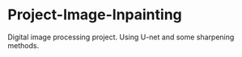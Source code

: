 # Project-Image-Inpainting
Digital image processing project. Using U-net and some sharpening methods. 
